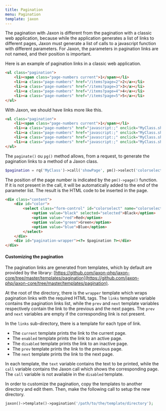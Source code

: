 ```yaml
---
title: Pagination
menu: Pagination
template: jaxon
---
```


The pagination with Jaxon is different from the pagination with a classic web application, because while the application generates a list of links to different pages, Jaxon must generate a list of calls to a javascript function with different parameters.
For Jaxon, the parameters in pagination links are not named, and their position is important.

Here is an example of pagination links in a classic web application.
```html
<ul class="pagination">
    <li><span class="page-numbers current">1</span></li>
    <li><a class="page-numbers" href="/items?page=2">2</a></li>
    <li><a class="page-numbers" href="/items?page=3">3</a></li>
    <li><a class="page-numbers" href="/items?page=4">4</a></li>
    <li><a class="page-numbers" href="/items?page=5">5</a></li>
</ul>
```

With Jaxon, we should have links more like this.
```html
<ul class="pagination">
    <li><span class="page-numbers current">1</span></li>
    <li><a class="page-numbers" href="javascript:;" onclick="MyClass.showPage(2)">2</a></li>
    <li><a class="page-numbers" href="javascript:;" onclick="MyClass.showPage(3)">3</a></li>
    <li><a class="page-numbers" href="javascript:;" onclick="MyClass.showPage(4)">4</a></li>
    <li><a class="page-numbers" href="javascript:;" onclick="MyClass.showPage(5)">5</a></li>
</ul>
```

The `paginate()` ou `pg()` method allows, from a request, to generate the pagination links to a method of a Jaxon class.

```php
$pagination = rq('MyClass')->call('showPage', pm()->select('colorselect'), pm()->page())->paginate($currentPage, $itemsPerPage, $itemsTotal);
```

The position of the page number is indicated by the `pm()->page()` function. If it is not present in the call, it will be automatically added to the end of the parameter list.
The result is the HTML code to be inserted in the page.

```html
<div class="content">
    <div id="color">
        <select class="form-control" id="colorselect" name="colorselect">
            <option value="black" selected="selected">Black</option>
            <option value="red">Red</option>
            <option value="green">Green</option>
            <option value="blue">Blue</option>
        </select>
    </div>
    <div id="pagination-wrapper"><?= $pagination ?></div>
</div>
```

#### Customizing the pagination

The pagination links are generated from templates, which by default are provided by the library: [https://github.com/jaxon-php/jaxon-core/tree/master/templates/pagination](https://github.com/jaxon-php/jaxon-core/tree/master/templates/pagination).

At the root of the directory, there is the `wrapper` template which wraps pagination links with the required HTML tags.
The `links` template variable contains the pagination links list, while the `prev` and `next` template variables respectively contain the link to the previous and the next pages.
The `prev` and `next` variables are empty if the corresponding link is not present.

In the `links` sub-directory, there is a template for each type of link.

- The `current` template prints the link to the current page.
- The `enabled` template prints the link to an active page.
- The `disabled` template prints the link to an inactive page.
- The `prev` template prints the link to the previous page.
- The `next` template prints the link to the next page.

In each template, the `text` variable contains the text to be printed, while the `call` variable contains the Jaxon call which shows the corresponding page.
The `call` variable is not available in the `disabled` template.

In order to customize the pagination, copy the templates to another directory and edit them.
Then, make the following call to setup the new directory.

```php
jaxon()->template()->pagination('/path/to/the/template/directory');
```
